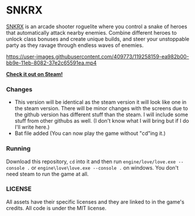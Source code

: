 



# SNKRX

[SNKRX](https://store.steampowered.com/app/915310/SNKRX/) is an arcade shooter roguelite where you control a snake of heroes that automatically attack nearby enemies.
Combine different heroes to unlock class bonuses and create unique builds, and steer your unstoppable party as they ravage through endless waves of enemies.

https://user-images.githubusercontent.com/409773/119258159-ea982b00-bb9e-11eb-8082-37e2c65591ea.mp4

[**Check it out on Steam!**](https://store.steampowered.com/app/915310/SNKRX/)

### Changes

- This version will be identical as the steam version it will look like one in the steam version. There will be minor changes with the screens due to the github version has different stuff than the steam. I will include some stuff from other githubs as well. (I don't know what I will bring but if I do I'll write here.)
- Bat file added (You can now play the game without "cd"ing it.)

### Running

Download this repository, `cd` into it and then run `engine/love/love.exe --console .` or 
`engine\love\love.exe --console .` on windows. You don't need steam to run the game at all.

### LICENSE

All assets have their specific licenses and they are linked to in the game's credits. All code is under the MIT license.
